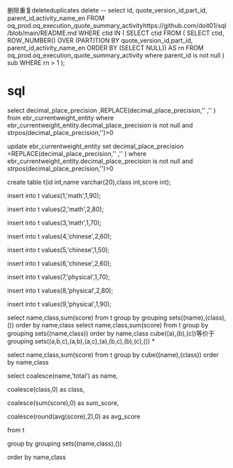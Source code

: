 删除重复deleteduplicates
delete
-- select id, quote_version_id,part_id, parent_id,activity_name_en
FROM oq_prod.oq_execution_quote_summary_activityhttps://github.com/doit01/sql/blob/main/README.md
WHERE ctid IN (
  SELECT ctid
  FROM (
    SELECT ctid, ROW_NUMBER() OVER (PARTITION BY quote_version_id,part_id, parent_id,activity_name_en ORDER BY (SELECT NULL)) AS rn
    FROM oq_prod.oq_execution_quote_summary_activity where parent_id  is not null
  ) sub
  WHERE rn > 1
);
# sql

select decimal_place_precision ,REPLACE(decimal_place_precision,'\' ,'' )   from  ebr_currentweight_entity  where ebr_currentweight_entity.decimal_place_precision  is not null  and strpos(decimal_place_precision,'\')>0

update ebr_currentweight_entity set decimal_place_precision =REPLACE(decimal_place_precision,'\' ,'' )
where ebr_currentweight_entity.decimal_place_precision  is not null  and strpos(decimal_place_precision,'\')>0

   create table t(id int,name varchar(20),class int,score int);
   
  insert into t values(1,'math',1,90);

insert into t values(2,'math',2,80);

insert into t values(3,'math',1,70);

insert into t values(4,'chinese',2,60);

insert into t values(5,'chinese',1,50);

insert into t values(6,'chinese',2,60);

insert into t values(7,'physical',1,70);

insert into t values(8,'physical',2,80);

insert into t values(9,'physical',1,90);


select name,class,sum(score) from t group by grouping sets((name),(class),()) order by name,class
select name,class,sum(score) from t group by grouping sets((name,class)) order by name,class
cube((a),(b),(c))等价于grouping sets((a,b,c),(a,b),(a,c),(a),(b,c),(b),(c),()) *

select name,class,sum(score)  from t group by cube((name),(class)) order by name,class

select coalesce(name,'total') as name,

 coalesce(class,0) as class,

 coalesce(sum(score),0) as sum_score,

 coalesce(round(avg(score),2),0) as avg_score

 from t

 group by grouping sets((name,class),())

 order by name,class
